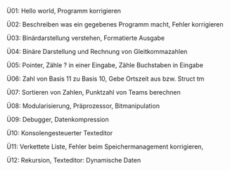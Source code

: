 Ü01: Hello world, Programm korrigieren

Ü02: Beschreiben was ein gegebenes Programm macht, Fehler korrigieren

Ü03: Binärdarstellung verstehen, Formatierte Ausgabe

Ü04: Binäre Darstellung und Rechnung von Gleitkommazahlen

Ü05: Pointer, Zähle ? in einer Eingabe, Zähle Buchstaben in Eingabe

Ü06: Zahl von Basis 11 zu Basis 10, Gebe Ortszeit aus bzw. Struct tm

Ü07: Sortieren von Zahlen, Punktzahl von Teams berechnen

Ü08: Modularisierung, Präprozessor, Bitmanipulation

Ü09: Debugger, Datenkompression

Ü10: Konsolengesteuerter Texteditor

Ü11: Verkettete Liste, Fehler beim Speichermanagement korrigieren, 

Ü12: Rekursion, Texteditor: Dynamische Daten